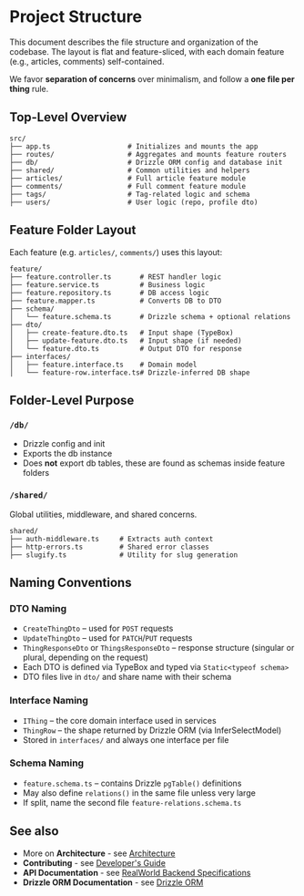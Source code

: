 # Project Structure

This document describes the file structure and organization of the codebase. The layout is flat and feature-sliced, with each domain feature (e.g., articles, comments) self-contained.

We favor **separation of concerns** over minimalism, and follow a **one file per thing** rule.

## Top-Level Overview

```plaintext
src/
├── app.ts                   # Initializes and mounts the app
├── routes/                  # Aggregates and mounts feature routers
├── db/                      # Drizzle ORM config and database init
├── shared/                  # Common utilities and helpers
├── articles/                # Full article feature module
├── comments/                # Full comment feature module
├── tags/                    # Tag-related logic and schema
├── users/                   # User logic (repo, profile dto)
```

## Feature Folder Layout

Each feature (e.g. `articles/`, `comments/`) uses this layout:

```plaintext
feature/
├── feature.controller.ts       # REST handler logic
├── feature.service.ts          # Business logic
├── feature.repository.ts       # DB access logic
├── feature.mapper.ts           # Converts DB to DTO
├── schema/
│   └── feature.schema.ts       # Drizzle schema + optional relations
├── dto/
│   ├── create-feature.dto.ts   # Input shape (TypeBox)
│   ├── update-feature.dto.ts   # Input shape (if needed)
│   └── feature.dto.ts          # Output DTO for response
├── interfaces/
│   ├── feature.interface.ts    # Domain model
│   └── feature-row.interface.ts# Drizzle-inferred DB shape
```

## Folder-Level Purpose

### `/db/`

- Drizzle config and init
- Exports the db instance
- Does **not** export db tables, these are found as schemas inside feature folders

### `/shared/`

Global utilities, middleware, and shared concerns.

```plaintext
shared/
├── auth-middleware.ts     # Extracts auth context
├── http-errors.ts         # Shared error classes
├── slugify.ts             # Utility for slug generation
```

## Naming Conventions

### DTO Naming

- `CreateThingDto` – used for `POST` requests
- `UpdateThingDto` – used for `PATCH`/`PUT` requests
- `ThingResponseDto` or `ThingsResponseDto` – response structure (singular or plural, depending on the request)
- Each DTO is defined via TypeBox and typed via `Static<typeof schema>`
- DTO files live in `dto/` and share name with their schema

### Interface Naming

- `IThing` – the core domain interface used in services
- `ThingRow` – the shape returned by Drizzle ORM (via InferSelectModel)
- Stored in `interfaces/` and always one interface per file

### Schema Naming

- `feature.schema.ts` – contains Drizzle `pgTable()` definitions
- May also define `relations()` in the same file unless very large
- If split, name the second file `feature-relations.schema.ts`

## See also

- More on **Architecture** - see [Architecture](ARCHITECTURE.md)
- **Contributing** - see [Developer's Guide](CONTRIBUTING.md)
- **API Documentation** - see [RealWorld Backend Specifications](https://realworld-docs.netlify.app/specifications/backend/introduction/)
- **Drizzle ORM Documentation** - see [Drizzle ORM](https://orm.drizzle.team/)
